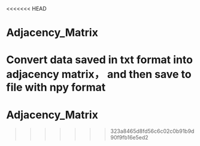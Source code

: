 <<<<<<< HEAD
# Adjacency_Matrix
Convert data saved in txt format into adjacency matrix， and then save to file with npy format
=======
# Adjacency_Matrix
>>>>>>> 323a8465d8fd56c6c02c0b91b9d90f9fb16e5ed2
